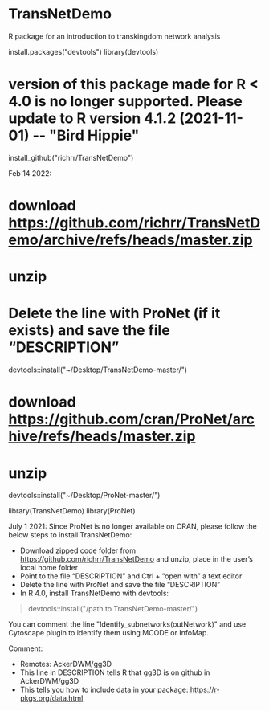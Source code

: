 # TransNetDemo
R package for an introduction to transkingdom network analysis


install.packages("devtools")
library(devtools)

# version of this package made for R < 4.0 is no longer supported. Please update to R version 4.1.2 (2021-11-01) -- "Bird Hippie"
install_github("richrr/TransNetDemo")


Feb 14 2022:

# download https://github.com/richrr/TransNetDemo/archive/refs/heads/master.zip
# unzip
# Delete the line with ProNet (if it exists) and save the file “DESCRIPTION”
devtools::install("~/Desktop/TransNetDemo-master/")

# download https://github.com/cran/ProNet/archive/refs/heads/master.zip
# unzip
devtools::install("~/Desktop/ProNet-master/")

library(TransNetDemo)
library(ProNet)


July 1 2021:
Since ProNet is no longer available on CRAN, please follow the below steps to install TransNetDemo:

- Download zipped code folder from https://github.com/richrr/TransNetDemo and unzip, place in the user’s local home folder
- Point to the file “DESCRIPTION” and Ctrl + ”open with” a text editor
- Delete the line with ProNet and save the file “DESCRIPTION”
- In R 4.0, install TransNetDemo with devtools:
> devtools::install("/path to TransNetDemo-master/")

You can comment the line "Identify_subnetworks(outNetwork)" and use Cytoscape plugin to identify them using MCODE or InfoMap.


Comment:
- Remotes: AckerDWM/gg3D
- This line in DESCRIPTION tells R that gg3D is on github in AckerDWM/gg3D
- This tells you how to include data in your package: https://r-pkgs.org/data.html


